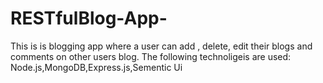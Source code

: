 # RESTfulBlog-App-
This is is blogging app where a user can add , delete, edit their blogs and comments on other users blog.
The following technoligeis are used: Node.js,MongoDB,Express.js,Sementic Ui

